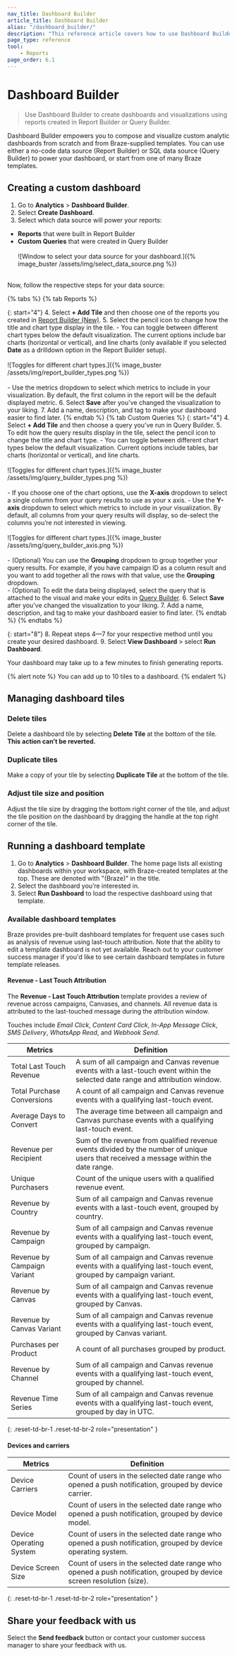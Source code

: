 ```yaml
---
nav_title: Dashboard Builder
article_title: Dashboard Builder
alias: "/dashboard_builder/"
description: "This reference article covers how to use Dashboard Builder to create dashboards and visualizations using reports created in Query Builder."
page_type: reference
tool:
    - Reports
page_order: 6.1
---
```


# Dashboard Builder

> Use Dashboard Builder to create dashboards and visualizations using reports created in Report Builder or Query Builder.

Dashboard Builder empowers you to compose and visualize custom analytic dashboards from scratch and from Braze-supplied templates. You can use either a no-code data source (Report Builder) or SQL data source (Query Builder) to power your dashboard, or start from one of many Braze templates.

## Creating a custom dashboard

1. Go to **Analytics** > **Dashboard Builder**.
2. Select **Create Dashboard**.
3. Select which data source will power your reports:
- **Reports** that were built in Report Builder
- **Custom Queries** that were created in Query Builder<br><br>![Window to select your data source for your dashboard.]({% image_buster /assets/img/select_data_source.png %})<br><br>

Now, follow the respective steps for your data source:

{% tabs %}
{% tab Reports %}

{: start="4"}
4. Select **+ Add Tile** and then choose one of the reports you created in [Report Builder (New)]({{site.baseurl}}/user_guide/analytics/reporting/report_builder/).
5. Select the pencil icon to change how the title and chart type display in the tile.
    - You can toggle between different chart types below the default visualization. The current options include bar charts (horizontal or vertical), and line charts (only available if you selected **Date** as a drilldown option in the Report Builder setup).<br><br>![Toggles for different chart types.]({% image_buster /assets/img/report_builder_types.png %})<br><br>
    - Use the metrics dropdown to select which metrics to include in your visualization. By default, the first column in the report will be the default displayed metric.
6. Select **Save** after you've changed the visualization to your liking.
7. Add a name, description, and tag to make your dashboard easier to find later.
{% endtab %}
{% tab Custom Queries %}
{: start="4"}
4. Select **+ Add Tile** and then choose a query you’ve run in Query Builder.
5. To edit how the query results display in the tile, select the pencil icon to change the title and chart type.
    - You can toggle between different chart types below the default visualization. Current options include tables, bar charts (horizontal or vertical), and line charts.<br><br>![Toggles for different chart types.]({% image_buster /assets/img/query_builder_types.png %})<br><br>
        - If you choose one of the chart options, use the **X-axis** dropdown to select a single column from your query results to use as your x axis.
        - Use the **Y-axis** dropdown to select which metrics to include in your visualization. By default, all columns from your query results will display, so de-select the columns you’re not interested in viewing.<br><br>![Toggles for different chart types.]({% image_buster /assets/img/query_builder_axis.png %})<br><br>
        - (Optional) You can use the **Grouping** dropdown to group together your query results. For example, if you have campaign ID as a column result and you want to add together all the rows with that value, use the **Grouping** dropdown.  
        - (Optional) To edit the data being displayed, select the query that is attached to the visual and make your edits in [Query Builder]({{site.baseurl}}/user_guide/analytics/query_builder/). 
6. Select **Save** after you've changed the visualization to your liking.
7. Add a name, description, and tag to make your dashboard easier to find later.
{% endtab %}
{% endtabs %}

{: start="8"}
8. Repeat steps 4—7 for your respective method until you create your desired dashboard.
9. Select **View Dashboard** > select **Run Dashboard**. 

Your dashboard may take up to a few minutes to finish generating reports.

{% alert note %}
You can add up to 10 tiles to a dashboard.
{% endalert %}

## Managing dashboard tiles

### Delete tiles

Delete a dashboard tile by selecting **Delete Tile** at the bottom of the tile. **This action can’t be reverted.**

### Duplicate tiles

Make a copy of your tile by selecting **Duplicate Tile** at the bottom of the tile.

### Adjust tile size and position

Adjust the tile size by dragging the bottom right corner of the tile, and adjust the tile position on the dashboard by dragging the handle at the top right corner of the tile.

## Running a dashboard template

1. Go to **Analytics** > **Dashboard Builder**. The home page lists all existing dashboards within your workspace, with Braze-created templates at the top. These are denoted with "(Braze)" in the title.
2. Select the dashboard you’re interested in.
3. Select **Run Dashboard** to load the respective dashboard using that template.

### Available dashboard templates

Braze provides pre-built dashboard templates for frequent use cases such as analysis of revenue using last-touch attribution. Note that the ability to edit a template dashboard is not yet available. Reach out to your customer success manager if you'd like to see certain dashboard templates in future template releases.

#### Revenue - Last Touch Attribution

The **Revenue - Last Touch Attribution** template provides a review of revenue across campaigns, Canvases, and channels. All revenue data is attributed to the last-touched message during the attribution window.

Touches include _Email Click_, _Content Card Click_, _In-App Message Click_, _SMS Delivery_, _WhatsApp Read_, and _Webhook Send_.

| Metrics | Definition |
| --- | --- |
| Total Last Touch Revenue | A sum of all campaign and Canvas revenue events with a last-touch event within the selected date range and attribution window. |
| Total Purchase Conversions | A count of all campaign and Canvas revenue events with a qualifying last-touch event. |
| Average Days to Convert | The average time between all campaign and Canvas purchase events with a qualifying last-touch event. |
| Revenue per Recipient | Sum of the revenue from qualified revenue events divided by the number of unique users that received a message within the date range. |
| Unique Purchasers | Count of the unique users with a qualified revenue event. |
| Revenue by Country | Sum of all campaign and Canvas revenue events with a last-touch event, grouped by country. |
| Revenue by Campaign | Sum of all campaign and Canvas revenue events with a qualifying last-touch event, grouped by campaign. |
| Revenue by Campaign Variant | Sum of all campaign and Canvas revenue events with a qualifying last-touch event, grouped by campaign variant. |
| Revenue by Canvas | Sum of all campaign and Canvas revenue events with a qualifying last-touch event, grouped by Canvas. |
| Revenue by Canvas Variant | Sum of all campaign and Canvas revenue events with a qualifying last-touch event, grouped by Canvas variant. |
| Purchases per Product | A count of all purchases grouped by product. |
| Revenue by Channel | Sum of all campaign and Canvas revenue events with a qualifying last-touch event, grouped by channel. | 
| Revenue Time Series | Sum of all campaign and Canvas revenue events with a qualifying last-touch event, grouped by day in UTC. |
{: .reset-td-br-1 .reset-td-br-2 role="presentation" }

#### Devices and carriers

| Metrics | Definition |
| --- | --- |
| Device Carriers | Count of users in the selected date range who opened a push notification, grouped by device carrier. |
| Device Model | Count of users in the selected date range who opened a push notification, grouped by device model. |
| Device Operating System | Count of users in the selected date range who opened a push notification, grouped by device operating system. |
| Device Screen Size | Count of users in the selected date range who opened a push notification, grouped by device screen resolution (size). |
{: .reset-td-br-1 .reset-td-br-2 role="presentation" }

## Share your feedback with us

Select the **Send feedback** button or contact your customer success manager to share your feedback with us.

